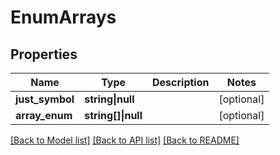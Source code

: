 # EnumArrays

## Properties

Name | Type | Description | Notes
------------ | ------------- | ------------- | -------------
**just_symbol** | **string&vert;null** |  | [optional]
**array_enum** | **string[]&vert;null** |  | [optional]

[[Back to Model list]](../../README.md#models) [[Back to API list]](../../README.md#api-endpoints) [[Back to README]](../../README.md)
